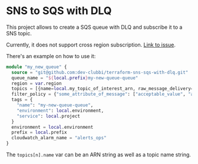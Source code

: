 # SNS to SQS with DLQ

This project allows to create a SQS queue with DLQ and subscribe it to a SNS topic.

Currently, it does not support cross region subscription. [Link to issue](https://github.com/hashicorp/terraform/issues/24476).

There's an example on how to use it:

```terraform
module "my_new_queue" {
  source = "git@github.com:dev-clubbi/terraform-sns-sqs-with-dlq.git"
  queue_name = "${local.prefix}my-new-queue-queue"
  region = var.region
  topics = [{name=local.my_topic_of_interest_arn, raw_message_delivery=true}]
  filter_policy = {"some_attribute_of_message": ["acceptable_value", "another_one"]}
  tags = {
    "name": "my-new-queue-queue",
    "environment": local.environment,
    "service": local.project
  }
  environment = local.environment
  prefix = local.prefix
  cloudwatch_alarm_name = "alerts_ops"
}
```

The `topics[n].name` var can be an ARN string as well as a topic name string.
